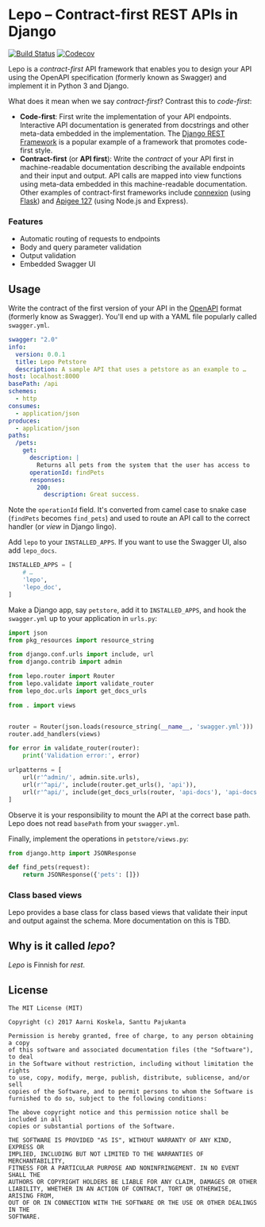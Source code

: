 # Lepo – Contract-first REST APIs in Django

[![Build Status](https://travis-ci.org/akx/lepo.svg?branch=master)](https://travis-ci.org/akx/lepo) [![Codecov](https://img.shields.io/codecov/c/github/akx/lepo.svg)]()

Lepo is a *contract-first* API framework that enables you to design your API using the OpenAPI specification (formerly known as Swagger) and implement it in Python 3 and Django.

What does it mean when we say *contract-first*? Contrast this to *code-first*:

* **Code-first**: First write the implementation of your API endpoints. Interactive API documentation is generated from docstrings and other meta-data embedded in the implementation. The [Django REST Framework](http://www.django-rest-framework.org/) is a popular example of a framework that promotes code-first style.
* **Contract-first** (or **API first**): Write the *contract* of your API first in machine-readable documentation describing the available endpoints and their input and output. API calls are mapped into view functions using meta-data embedded in this machine-readable documentation. Other examples of contract-first frameworks include [connexion](https://github.com/zalando/connexion) (using [Flask](https://github.com/pallets/flask)) and [Apigee 127](https://github.com/apigee-127/swagger-tools) (using Node.js and Express).

### Features

* Automatic routing of requests to endpoints
* Body and query parameter validation
* Output validation
* Embedded Swagger UI

## Usage

Write the contract of the first version of your API in the [OpenAPI]() format (formerly know as Swagger). You'll end up with a YAML file popularly called `swagger.yml`.

```yaml
swagger: "2.0"
info:
  version: 0.0.1
  title: Lepo Petstore
  description: A sample API that uses a petstore as an example to …
host: localhost:8000
basePath: /api
schemes:
  - http
consumes:
  - application/json
produces:
  - application/json
paths:
  /pets:
    get:
      description: |
        Returns all pets from the system that the user has access to
      operationId: findPets
      responses:
        200:
          description: Great success.
```

Note the `operationId` field. It's converted from camel case to snake case (`findPets` becomes `find_pets`) and used to route an API call to the correct handler (or *view* in Django lingo).

Add `lepo` to your `INSTALLED_APPS`. If you want to use the Swagger UI, also add `lepo_docs`.

```python
INSTALLED_APPS = [
    # …
    'lepo',
    'lepo_doc',
]
```

Make a Django app, say `petstore`, add it to `INSTALLED_APPS`, and hook the `swagger.yml` up to your application in `urls.py`:

```python
import json
from pkg_resources import resource_string

from django.conf.urls import include, url
from django.contrib import admin

from lepo.router import Router
from lepo.validate import validate_router
from lepo_doc.urls import get_docs_urls

from . import views


router = Router(json.loads(resource_string(__name__, 'swagger.yml')))
router.add_handlers(views)

for error in validate_router(router):
    print('Validation error:', error)

urlpatterns = [
    url(r'^admin/', admin.site.urls),
    url(r'^api/', include(router.get_urls(), 'api')),
    url(r'^api/', include(get_docs_urls(router, 'api-docs'), 'api-docs')),
]
```

Observe it is your responsibility to mount the API at the correct base path. Lepo does not read `basePath` from your `swagger.yml`.

Finally, implement the operations in `petstore/views.py`:

```python
from django.http import JSONResponse

def find_pets(request):
    return JSONResponse({'pets': []})
```

### Class based views

Lepo provides a base class for class based views that validate their input and output against the schema. More documentation on this is TBD.

## Why is it called *lepo*?

*Lepo* is Finnish for *rest*.

## License

    The MIT License (MIT)

    Copyright (c) 2017 Aarni Koskela, Santtu Pajukanta

    Permission is hereby granted, free of charge, to any person obtaining a copy
    of this software and associated documentation files (the "Software"), to deal
    in the Software without restriction, including without limitation the rights
    to use, copy, modify, merge, publish, distribute, sublicense, and/or sell
    copies of the Software, and to permit persons to whom the Software is
    furnished to do so, subject to the following conditions:

    The above copyright notice and this permission notice shall be included in all
    copies or substantial portions of the Software.

    THE SOFTWARE IS PROVIDED "AS IS", WITHOUT WARRANTY OF ANY KIND, EXPRESS OR
    IMPLIED, INCLUDING BUT NOT LIMITED TO THE WARRANTIES OF MERCHANTABILITY,
    FITNESS FOR A PARTICULAR PURPOSE AND NONINFRINGEMENT. IN NO EVENT SHALL THE
    AUTHORS OR COPYRIGHT HOLDERS BE LIABLE FOR ANY CLAIM, DAMAGES OR OTHER
    LIABILITY, WHETHER IN AN ACTION OF CONTRACT, TORT OR OTHERWISE, ARISING FROM,
    OUT OF OR IN CONNECTION WITH THE SOFTWARE OR THE USE OR OTHER DEALINGS IN THE
    SOFTWARE.

